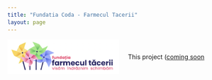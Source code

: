 ```yaml
---
title: "Fundatia Coda - Farmecul Tacerii"
layout: page
---
```



<div style="display: flex; align-items: center;">
    <img src="https://raw.githubusercontent.com/anisiapopescu/anisiapopescu.github.io/master/logo_Fcoda.png" alt="Your Image" style="width: 50%; margin-right: 20px;">
    <p>This project  (<a href="https://fundatiacoda.ro/home/" target="_blank">coming soon</a> </p>
</div>


